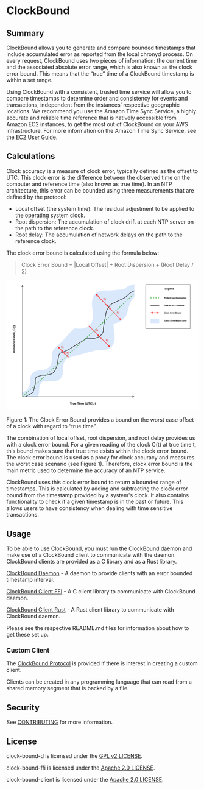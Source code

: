 # ClockBound

## Summary

ClockBound allows you to generate and compare bounded timestamps that include accumulated error as reported from the local chronyd process. On every request, ClockBound uses two pieces of information: the current time and the associated absolute error range, which is also known as the clock error bound. This means that the “true” time of a ClockBound timestamp is within a set range.

Using ClockBound with a consistent, trusted time service will allow you to compare timestamps to determine order and consistency for events and transactions, independent from the instances’ respective geographic locations. We recommend you use the Amazon Time Sync Service,  a highly accurate and reliable time reference that is natively accessible from Amazon EC2 instances, to get the most out of ClockBound on your AWS infrastructure. For more information on the Amazon Time Sync Service, see the [EC2 User Guide](https://docs.aws.amazon.com/AWSEC2/latest/UserGuide/set-time.html).

## Calculations

Clock accuracy is a measure of clock error, typically defined as the offset to UTC. This clock error is the difference between the observed time on the computer and reference time (also known as true time). In an NTP architecture, this error can be bounded using three measurements that are defined by the protocol:

- Local offset (the system time): The residual adjustment to be applied to the operating system clock.
- Root dispersion: The accumulation of clock drift at each NTP server on the path to the reference clock.
- Root delay: The accumulation of network delays on the path to the reference clock.

The clock error bound is calculated using the formula below:

> Clock Error Bound = |Local Offset| + Root Dispersion + (Root Delay / 2)

![Clock Error Bound Image](docs/assets/ClockErrorBound.png)

Figure 1: The Clock Error Bound provides a bound on the worst case offset of a clock with regard to “true time”.

The combination of local offset, root dispersion, and root delay provides us with a clock error bound. For a given reading of the clock C(t) at true time t, this bound makes sure that true time exists within the clock error bound. The clock error bound is used as a proxy for clock accuracy and measures the worst case scenario (see Figure 1). Therefore, clock error bound is the main metric used to determine the accuracy of an NTP service.

ClockBound uses this clock error bound to return a bounded range of timestamps. This is calculated by adding and subtracting the clock error bound from the timestamp provided by a system's clock. It also contains functionality to check if a given timestamp is in the past or future. This allows users to have consistency when dealing with time sensitive transactions.

## Usage

To be able to use ClockBound, you must run the ClockBound daemon and make use of a ClockBound client to communicate with the daemon. ClockBound clients are provided as a C library and as a Rust library.

[ClockBound Daemon](clock-bound-d/README.md) - A daemon to provide clients with an error bounded timestamp interval.

[ClockBound Client FFI](clock-bound-ffi/README.md) - A C client library to communicate with ClockBound daemon.

[ClockBound Client Rust](clock-bound-client/README.md) - A Rust client library to communicate with ClockBound daemon.

Please see the respective README.md files for information about how to get these set up.

### Custom Client

The [ClockBound Protocol](PROTOCOL.md) is provided if there is interest in creating a custom client.

Clients can be created in any programming language that can read from a shared memory segment that is backed by a file.

## Security

See [CONTRIBUTING](CONTRIBUTING.md#security-issue-notifications) for more information.

## License

clock-bound-d is licensed under the [GPL v2 LICENSE](clock-bound-d/LICENSE).

clock-bound-ffi is licensed under the [Apache 2.0 LICENSE](clock-bound-ffi/LICENSE).

clock-bound-client is licensed under the [Apache 2.0 LICENSE](clock-bound-client/LICENSE).
